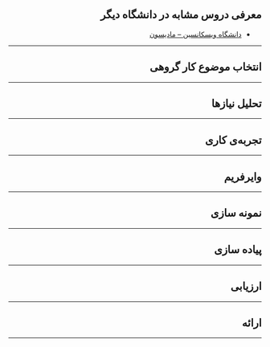 <div dir="rtl">

## معرفی دروس مشابه در دانشگاه دیگر

- [دانشگاه ویسکانسین – مادیسون](https://pdc.wisc.edu/info-th/?utm_source=google&utm_medium=search&utm_campaign=aycinfo_search&utm_content=info_vendi_google_search_ux_responsive_2&gclid=Cj0KCQiA3NX_BRDQARIsALA3fIKLn023s2B9h_35jLTZ-QgK6bRqxXLEe-lq-H2Cin0e5qxKZ-4VoFYaAuspEALw_wcB)
--------
## انتخاب موضوع کار گروهی

--------
## تحلیل نیازها

--------
## تجربه‌ی کاری

--------
## وایرفریم

--------
## نمونه سازی

--------
## پیاده سازی

--------
## ارزیابی

--------
## ارائه

--------
